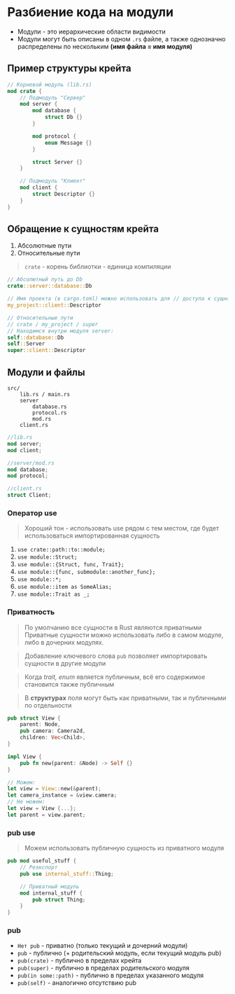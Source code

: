 # Разбиение кода на модули  

- Модули - это иерархические области видимости  
- Модули могут быть описаны в одном `.rs` файле, а также однозначно распределены по нескольким **(имя файла = имя модуля)**


## Пример структуры крейта  

```rust
// Корневой модуль (lib.rs)
mod crate {
    // Подмодуль "Сервер"
    mod server {
        mod database {
            struct Db {}
        }

        mod protocol {
            enum Message {}
        }

        struct Server {}
    }

    // Подмодуль "Клиент"
    mod client {
        struct Descriptor {}
    }
}
```

## Обращение к сущностям крейта  

1. Абсолютные пути
2. Относительные пути  

> `crate` - корень библиотки - единица компиляции
```rust
// Абсолютный путь до Db
crate::server::database::Db

// Имя проекта (в cargo.toml) можно использовать для // доступа к сущностям крейта
my_project::client::Descriptor

// Относительные пути
// crate / my_project / super
// Находимся внутри модуля server:
self::database::Db
self::Server
super::client::Descriptor
```

## Модули и файлы
```
src/
    lib.rs / main.rs
    server
        database.rs
        protocol.rs
        mod.rs
    client.rs
```
```rust
//lib.rs
mod server;
mod client;

//server/mod.rs
mod database;
mod protocol;

//client.rs
struct Client;
```

### Оператор use

> Хороший тон - использовать use рядом с тем местом, где будет использоваться импортированная сущность

1. `use crate::path::to::module;`
2. `use module::Struct;`
3. `use module::{Struct, func, Trait};`
4. `use module::{func, submodule::another_func};`
5. `use module::*;`
6. `use module::item as SomeAlias;`
7. `use module::Trait as _;`


### Приватность  

> По умолчанию все сущности в Rust являются приватными
Приватные сущности можно использовать либо в самом модуле, либо в дочерних модулях.  

> Добавление ключевого слова `pub` позволяет импортировать сущности в другие модули  

> Когда *trait, enum* является публичным, всё его содержимое становится также публичным

> В **структурах** поля могут быть как приватными, так и публичными по отдельности

```rust
pub struct View {
    parent: Node,
    pub camera: Camera2d,
    children: Vec<Child>,
}

impl View {
    pub fn new(parent: &Node) -> Self {}
}

// Можем:
let view = View::new(&parent);
let camera_instance = &view.camera;
// Не можем:
let view = View {...};
let parent = view.parent;
```


### pub use

> Можем использовать публичную сущность из приватного модуля  

```rust
pub mod useful_stuff {
    // Реэкспорт
    pub use internal_stuff::Thing;

    // Приватный модуль
    mod internal_stuff {
        pub struct Thing;
    }
}

```

### pub  

- `Нет pub` - приватно (только текущий и дочерний модули)  
- `pub` - публично (+ родительский модуль, если текущий модуль pub)  
- `pub(crate)` - публично в пределах крейта  
- `pub(super)` - публично в пределах родительского модуля
- `pub(in some::path)` - публично в пределах указанного модуля
- `pub(self)` - аналогично отсутствию pub  

